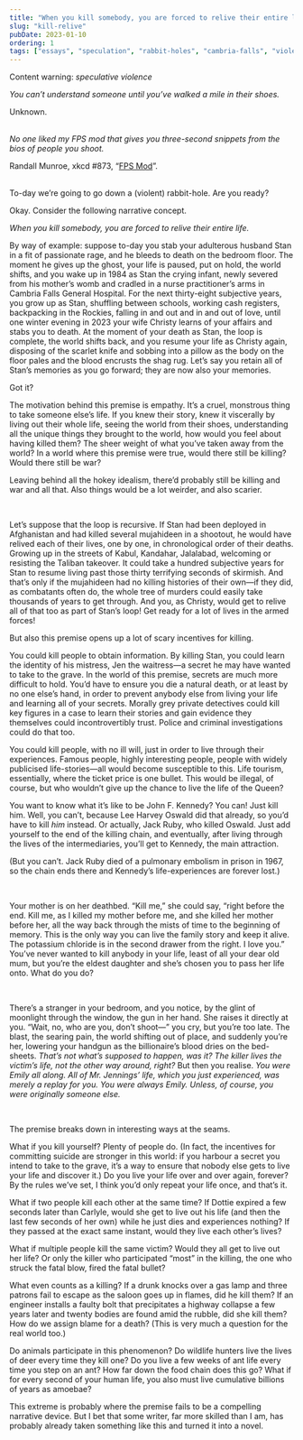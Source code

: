 ```yaml
---
title: "When you kill somebody, you are forced to relive their entire life"
slug: "kill-relive"
pubDate: 2023-01-10
ordering: 1
tags: ["essays", "speculation", "rabbit-holes", "cambria-falls", "violence"]
---
```


<div class="content-warning">
<span class="small-caps">Content warning</span>: <i>speculative violence</i>
</div>

_You can’t understand someone until you’ve walked a mile in their shoes._

<div class="quote-attribution">
Unknown.
</div>

<br />

_No one liked my FPS mod that gives you three-second snippets from the bios of people you shoot._

<div class="quote-attribution">
Randall Munroe, xkcd #873, “<a href="https://xkcd.com/873/">FPS Mod</a>”.
</div>

<br />


<span class="small-caps">To-day we’re going to go</span> down a (violent) rabbit-hole. Are you ready?

Okay. Consider the following narrative concept.

_When you kill somebody, you are forced to relive their entire life._

By way of example: suppose to-day you stab your adulterous husband Stan in a fit of passionate rage, and he bleeds to death on the bedroom floor. The moment he gives up the ghost, your life is paused, put on hold, the world shifts, and you wake up in 1984 as Stan the crying infant, newly severed from his mother’s womb and cradled in a nurse practitioner’s arms in Cambria Falls General Hospital. For the next thirty-eight subjective years, you grow up as Stan, shuffling between schools, working cash registers, backpacking in the Rockies, falling in and out and in and out of love, until one winter evening in 2023 your wife Christy learns of your affairs and stabs you to death. At the moment of your death as Stan, the loop is complete, the world shifts back, and you resume your life as Christy again, disposing of the scarlet knife and sobbing into a pillow as the body on the floor pales and the blood encrusts the shag rug. Let’s say you retain all of Stan’s memories as you go forward; they are now also your memories.

Got it?

The motivation behind this premise is empathy. It’s a cruel, monstrous thing to take someone else’s life. If you knew their story, knew it viscerally by living out their whole life, seeing the world from their shoes, understanding all the unique things they brought to the world, how would you feel about having killed them? The sheer weight of what you’ve taken away from the world? In a world where this premise were true, would there still be killing? Would there still be war?

Leaving behind all the hokey idealism, there’d probably still be killing and war and all that. Also things would be a lot weirder, and also scarier.

<br />

Let’s suppose that the loop is recursive. If Stan had been deployed in Afghanistan and had killed several mujahideen in a shootout, he would have relived each of their lives, one by one, in chronological order of their deaths. Growing up in the streets of Kabul, Kandahar, Jalalabad, welcoming or resisting the Taliban takeover. It could take a hundred subjective years for Stan to resume living past those thirty terrifying seconds of skirmish. And that’s only if the mujahideen had no killing histories of their own—if they did, as combatants often do, the whole tree of murders could easily take thousands of years to get through. And you, as Christy, would get to relive all of that too as part of Stan’s loop! Get ready for a lot of lives in the armed forces!

But also this premise opens up a lot of scary incentives for killing.

You could kill people to obtain information. By killing Stan, you could learn the identity of his mistress, Jen the waitress—a secret he may have wanted to take to the grave. In the world of this premise, secrets are much more difficult to hold. You’d have to ensure you die a natural death, or at least by no one else’s hand, in order to prevent anybody else from living your life and learning all of your secrets. Morally grey private detectives could kill key figures in a case to learn their stories and gain evidence they themselves could incontrovertibly trust. Police and criminal investigations could do that too.

You could kill people, with no ill will, just in order to live through their experiences. Famous people, highly interesting people, people with widely publicised life-stories—all would become susceptible to this. Life tourism, essentially, where the ticket price is one bullet. This would be illegal, of course, but who wouldn’t give up the chance to live the life of the Queen?

You want to know what it’s like to be John F. Kennedy? You can! Just kill him. Well, you can’t, because Lee Harvey Oswald did that already, so you’d have to kill _him_ instead. Or actually, Jack Ruby, who killed Oswald. Just add yourself to the end of the killing chain, and eventually, after living through the lives of the intermediaries, you’ll get to Kennedy, the main attraction.

(But you can’t. Jack Ruby died of a pulmonary embolism in prison in 1967, so the chain ends there and Kennedy’s life-experiences are forever lost.)

<br />

Your mother is on her deathbed. “Kill me,” she could say, “right before the end. Kill me, as I killed my mother before me, and she killed her mother before her, all the way back through the mists of time to the beginning of memory. This is the only way you can live the family story and keep it alive. The potassium chloride is in the second drawer from the right. I love you.” You’ve never wanted to kill anybody in your life, least of all your dear old mum, but you’re the eldest daughter and she’s chosen you to pass her life onto. What do you do?

<br />

There’s a stranger in your bedroom, and you notice, by the glint of moonlight through the window, the gun in her hand. She raises it directly at you. “Wait, no, who are you, don’t shoot—” you cry, but you’re too late. The blast, the searing pain, the world shifting out of place, and suddenly you’re her, lowering your handgun as the billionaire’s blood dries on the bed-sheets. _That’s not what’s supposed to happen, was it? The killer lives the victim’s life, not the other way around, right?_ But then you realise. _You were Emily all along. All of Mr. Jennings’ life, which you just experienced, was merely a replay for you. You were always Emily. Unless, of course, you were originally someone else._

<br />

The premise breaks down in interesting ways at the seams.

What if you kill yourself? Plenty of people do. (In fact, the incentives for committing suicide are stronger in this world: if you harbour a secret you intend to take to the grave, it’s a way to ensure that nobody else gets to live your life and discover it.) Do you live your life over and over again, forever? By the rules we’ve set, I think you’d only repeat your life once, and that’s it.

What if two people kill each other at the same time? If Dottie expired a few seconds later than Carlyle, would she get to live out his life (and then the last few seconds of her own) while he just dies and experiences nothing? If they passed at the exact same instant, would they live each other’s lives?

What if multiple people kill the same victim? Would they all get to live out her life? Or only the killer who participated “most” in the killing, the one who struck the fatal blow, fired the fatal bullet?

What even counts as a killing? If a drunk knocks over a gas lamp and three patrons fail to escape as the saloon goes up in flames, did he kill them? If an engineer installs a faulty bolt that precipitates a highway collapse a few years later and twenty bodies are found amid the rubble, did she kill them? How do we assign blame for a death? (This is very much a question for the real world too.)

Do animals participate in this phenomenon? Do wildlife hunters live the lives of deer every time they kill one? Do you live a few weeks of ant life every time you step on an ant? How far down the food chain does this go? What if for every second of your human life, you also must live cumulative billions of years as amoebae?

This extreme is probably where the premise fails to be a compelling narrative device. But I bet that some writer, far more skilled than I am, has probably already taken something like this and turned it into a novel.